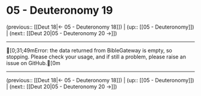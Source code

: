 # 05 - Deuteronomy 19

(previous:: [[Deut 18|← 05 - Deuteronomy 18]]) | (up:: [[05 - Deuteronomy]]) | (next:: [[Deut 20|05 - Deuteronomy 20 →]])

***
[0;31;49mError: the data returned from BibleGateway is empty, so stopping. Please check your usage, and if still a problem, please raise an issue on GitHub.[0m

***

(previous:: [[Deut 18|← 05 - Deuteronomy 18]]) | (up:: [[05 - Deuteronomy]]) | (next:: [[Deut 20|05 - Deuteronomy 20 →]])
